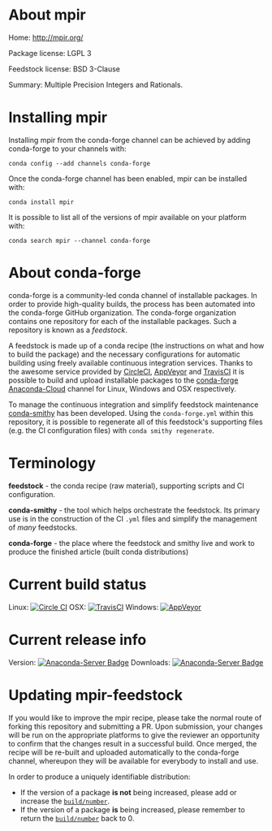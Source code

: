 About mpir
==========

Home: http://mpir.org/

Package license: LGPL 3

Feedstock license: BSD 3-Clause

Summary: Multiple Precision Integers and Rationals.



Installing mpir
===============

Installing mpir from the conda-forge channel can be achieved by adding conda-forge to your channels with:

```
conda config --add channels conda-forge
```

Once the conda-forge channel has been enabled, mpir can be installed with:

```
conda install mpir
```

It is possible to list all of the versions of mpir available on your platform with:

```
conda search mpir --channel conda-forge
```


About conda-forge
=================

conda-forge is a community-led conda channel of installable packages.
In order to provide high-quality builds, the process has been automated into the
conda-forge GitHub organization. The conda-forge organization contains one repository 
for each of the installable packages. Such a repository is known as a *feedstock*.

A feedstock is made up of a conda recipe (the instructions on what and how to build
the package) and the necessary configurations for automatic building using freely
available continuous integration services. Thanks to the awesome service provided by
[CircleCI](https://circleci.com/), [AppVeyor](http://www.appveyor.com/)
and [TravisCI](https://travis-ci.org/) it is possible to build and upload installable
packages to the [conda-forge](https://anaconda.org/conda-forge)
[Anaconda-Cloud](http://docs.anaconda.org/) channel for Linux, Windows and OSX respectively.

To manage the continuous integration and simplify feedstock maintenance
[conda-smithy](http://github.com/conda-forge/conda-smithy) has been developed.
Using the ``conda-forge.yml`` within this repository, it is possible to regenerate all of
this feedstock's supporting files (e.g. the CI configuration files) with ``conda smithy regenerate``.


Terminology
===========

**feedstock** - the conda recipe (raw material), supporting scripts and CI configuration.

**conda-smithy** - the tool which helps orchestrate the feedstock.
                   Its primary use is in the construction of the CI ``.yml`` files
                   and simplify the management of *many* feedstocks.

**conda-forge** - the place where the feedstock and smithy live and work to
                  produce the finished article (built conda distributions)

Current build status
====================

Linux: [![Circle CI](https://circleci.com/gh/conda-forge/mpir-feedstock.svg?style=svg)](https://circleci.com/gh/conda-forge/mpir-feedstock)
OSX: [![TravisCI](https://travis-ci.org/conda-forge/mpir-feedstock.svg?branch=master)](https://travis-ci.org/conda-forge/mpir-feedstock) 
Windows: [![AppVeyor](https://ci.appveyor.com/api/projects/status/github/conda-forge/mpir-feedstock?svg=True)](https://ci.appveyor.com/project/conda-forge/mpir-feedstock/branch/master)

Current release info
====================
Version: [![Anaconda-Server Badge](https://anaconda.org/conda-forge/mpir/badges/version.svg)](https://anaconda.org/conda-forge/mpir)
Downloads: [![Anaconda-Server Badge](https://anaconda.org/conda-forge/mpir/badges/downloads.svg)](https://anaconda.org/conda-forge/mpir)


Updating mpir-feedstock
=======================

If you would like to improve the mpir recipe, please take the normal
route of forking this repository and submitting a PR. Upon submission, your changes will
be run on the appropriate platforms to give the reviewer an opportunity to confirm that the
changes result in a successful build. Once merged, the recipe will be re-built and uploaded
automatically to the conda-forge channel, whereupon they will be available for everybody to
install and use.

In order to produce a uniquely identifiable distribution:
 * If the version of a package **is not** being increased, please add or increase
   the [``build/number``](http://conda.pydata.org/docs/building/meta-yaml.html#build-number-and-string). 
 * If the version of a package **is** being increased, please remember to return
   the [``build/number``](http://conda.pydata.org/docs/building/meta-yaml.html#build-number-and-string)
   back to 0.

